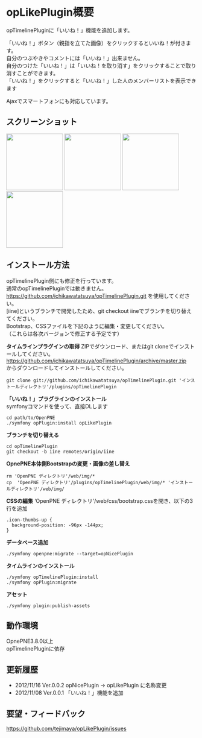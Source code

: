 opLikePlugin概要
======================
opTimelinePluginに「いいね！」機能を追加します。

「いいね！」ボタン（親指を立てた画像）をクリックするといいね！が付きます。  
自分のつぶやきやコメントには「いいね！」出来ません。  
自分のつけた「いいね！」は「いいね！を取り消す」をクリックすることで取り消すことができます。  
「いいね！」をクリックすると「いいね！」した人のメンバーリストを表示できます  

Ajaxでスマートフォンにも対応しています。


スクリーンショット
------
<a href="http://tejimaya.github.com/opNicePlugin/images/nice_01_rm_01.png" target=brank>
<img src="http://tejimaya.github.com/opNicePlugin/images/nice_01_rm_01.png" height=150/></a>
<a href="http://tejimaya.github.com/opNicePlugin/images/nice_01_rm_03.png" target=brank>
<img src="http://tejimaya.github.com/opNicePlugin/images/nice_01_rm_03.png" height=150/></a>
<a href="http://tejimaya.github.com/opNicePlugin/images/nice_01_rm_02.png" target=brank>
<img src="http://tejimaya.github.com/opNicePlugin/images/nice_01_rm_02.png" height=150/></a>
<a href="http://tejimaya.github.com/opNicePlugin/images/nice_01_rm_04.png" target=brank>
<img src="http://tejimaya.github.com/opNicePlugin/images/nice_01_rm_04.png" height=150/></a>


インストール方法
----------------
opTimelinePlugin側にも修正を行っています。  
通常のopTimelinePluginでは動きません。  
https://github.com/ichikawatatsuya/opTimelinePlugin.git を使用してください。  
[iine]というブランチで開発したため、git checkout iineでブランチを切り替えてください。  
Bootstrap、CSSファイルを下記のように編集・変更してください。  
（これらは各次バージョンで修正する予定です）

**タイムラインプラグインの取得**
ZIPでダウンロード、またはgit cloneでインストールしてください。  
https://github.com/ichikawatatsuya/opTimelinePlugin/archive/master.zip  
からダウンロードしてインストールしてください。

    git clone git://github.com/ichikawatatsuya/opTimelinePlugin.git 'インストールディレクトリ'/plugins/opTimelinePlugin


**「いいね！」プラグラインのインストール**  
symfonyコマンドを使って、直接DLします

    cd path/to/OpenPNE
    ./symfony opPlugin:install opLikePlugin


**ブランチを切り替える**

    cd opTimelinePlugin
    git checkout -b iine remotes/origin/iine


**OpnePNE本体側Bootstrapの変更・画像の差し替え**

    rm 'OpenPNE ディレクトリ'/web/img/*
    cp  'OpenPNE ディレクトリ'/plugins/opTimelinePlugin/web/img/* 'インストールディレクトリ'/web/img/


**CSSの編集**
 ‘OpenPNE ディレクトリ'/web/css/bootstrap.cssを開き、以下の3行を追加

    .icon-thumbs-up {
      background-position: -96px -144px;
    }


**データベース追加**

    ./symfony openpne:migrate --target=opNicePlugin


**タイムラインのインストール**

    ./symfony opTimelinePlugin:install
    ./symfony opPlugin:migrate


**アセット**

    ./symfony plugin:publish-assets
    

動作環境
--------
OpnePNE3.8.0以上  
opTimelinePluginに依存  
  
    
更新履歴
--------

 * 2012/11/16 Ver.0.0.2  opNicePlugin → opLikePlugin に名称変更 
 * 2012/11/08 Ver.0.0.1 「いいね！」機能を追加 


  
要望・フィードバック
----------

https://github.com/tejimaya/opLikePlugin/issues


